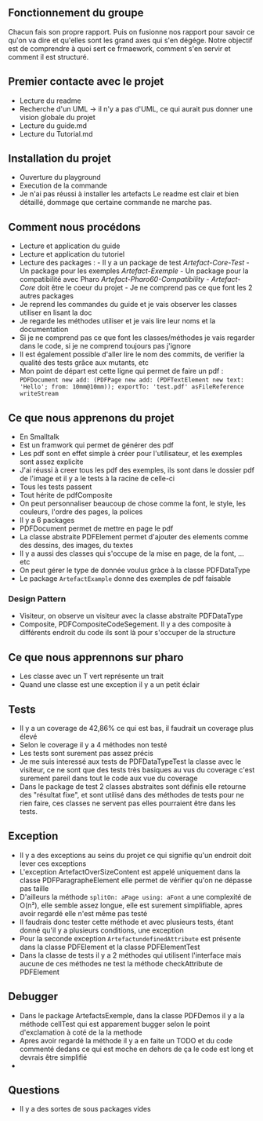 ## Fonctionnement du groupe 
Chacun fais son propre rapport. Puis on fusionne nos rapport pour savoir ce qu'on va dire et qu'elles sont les grand axes qui s'en dégége. Notre objectif est de comprendre à quoi sert ce frmaework, comment s'en servir et comment il est structuré. 

## Premier contacte avec le projet
 - Lecture du readme
 - Recherche d'un UML -> il n'y a pas d'UML, ce qui aurait pus donner une vision globale du projet
 - Lecture du guide.md
 - Lecture du Tutorial.md

## Installation du projet
 - Ouverture du playground
 - Execution de la commande
 - Je n'ai pas réussi à installer les artefacts
Le readme est clair et bien détaillé, dommage que certaine commande ne marche pas.

## Comment nous procédons
 - Lecture et application du guide
 - Lecture et application du tutoriel
 - Lecture des packages :
       - Il y a un package de test *Artefact-Core-Test*
       - Un package pour les exemples *Artefact-Exemple*
       - Un package pour la compatibilité avec Pharo *Artefact-Pharo60-Compatibility*
       - *Artefact-Core* doit être le coeur du projet
       - Je ne comprend pas ce que font les 2 autres packages
- Je reprend les commandes du guide et je vais observer les classes utiliser en lisant la doc
- Je regarde les méthodes utiliser et je vais lire leur noms et la documentation
- Si je ne comprend pas ce que font les classes/méthodes je vais regarder dans le code, si je ne comprend toujours pas j'ignore
- Il est également possible d'aller lire le nom des commits, de verifier la qualité des tests grâce aux mutants, etc
- Mon point de départ est cette ligne qui permet de faire un pdf :
       ```PDFDocument new add: (PDFPage new add: (PDFTextElement new text: 'Hello'; from: 10mm@10mm)); exportTo: 'test.pdf' asFileReference writeStream```


## Ce que nous apprenons du projet
 - En Smalltalk
 - Est un framwork qui permet de générer des pdf
 - Les pdf sont en effet simple à créer pour l'utilisateur, et les exemples sont assez explicite
 - J'ai réussi à creer tous les pdf des exemples, ils sont dans le dossier pdf de l'image et il y a le tests à la racine de celle-ci
 - Tous les tests passent
 - Tout hérite de pdfComposite
 - On peut personnaliser beaucoup de chose comme la font, le style, les couleurs, l'ordre des pages, la polices
 - Il y a 6 packages
 - PDFDocument permet de mettre en page le pdf
 - La classe abstraite PDFElement permet d'ajouter des elements comme des dessins, des images, du textes
 - Il y a aussi des classes qui s'occupe de la mise en page, de la font, ... etc
 - On peut gérer le type de donnée voulus gràce à la classe PDFDataType
 - Le package ```ArtefactExample``` donne des exemples de pdf faisable

### Design Pattern
 - Visiteur, on observe un visiteur avec la classe abstraite PDFDataType
 - Composite, PDFCompositeCodeSegement. Il y a des composite à différents endroit du code ils sont là pour s'occuper de la structure

## Ce que nous apprennons sur pharo
 - Les classe avec un T vert représente un trait
 - Quand une classe est une exception il y a un petit éclair

## Tests
 - Il y a un coverage de 42,86% ce qui est bas, il faudrait un coverage plus élevé
 - Selon le coverage il y a 4 méthodes non testé
 - Les tests sont surement pas assez précis
 - Je me suis interessé aux tests de PDFDataTypeTest la classe avec le visiteur, ce ne sont que des tests très basiques au vus du coverage c'est surement pareil dans tout le code aux vue du coverage
 - Dans le package de test 2 classes abstraites sont définis elle retourne des "résultat fixe", et sont utilisé dans des méthodes de tests pour ne rien faire, ces classes ne servent pas elles pourraient être dans les tests.

## Exception
 - Il y a des exceptions au seins du projet ce qui signifie qu'un endroit doit lever ces exceptions
 - L'exception ArtefactOverSizeContent est appelé uniquement dans la classe PDFParagrapheElement elle permet de vérifier qu'on ne dépasse pas taille
 - D'ailleurs la méthode ```splitOn: aPage using: aFont``` a une complexité de O(n²), elle semble assez longue, elle est surement simplifiable, apres avoir regardé elle n'est même pas testé
 - Il faudrais donc tester cette méthode et avec plusieurs tests, étant donné qu'il y a plusieurs conditions, une exception
 - Pour la seconde exception ```ArtefactundefinedAttribute``` est présente dans la classe PDFElement et la classe PDFElementTest
 - Dans la classe de tests il y a 2 méthodes qui utilisent l'interface mais aucune de ces méthodes ne test la méthode checkAttribute de PDFElement

## Debugger
 - Dans le package ArtefactsExemple, dans la classe PDFDemos il y a la méthode cellTest qui est apparement bugger selon le point d'exclamation à coté de la la methode
 - Apres avoir regardé la méthode il y a en faite un TODO et du code commenté dedans ce qui est moche en dehors de ça le code est long et devrais être simplifié
 - 
 

## Questions
 - Il y a des sortes de sous packages vides
